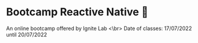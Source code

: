 # Bootcamp Reactive Native :iphone:

An online bootcamp offered by Ignite Lab <\br>
Date of classes: 17/07/2022 until 20/07/2022